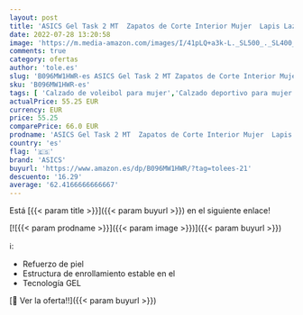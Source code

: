 ```yaml
---
layout: post
title: 'ASICS Gel Task 2 MT  Zapatos de Corte Interior Mujer  Lapis Lazuli Blue Blazing Coral  38 EU'
date: 2022-07-28 13:20:58
image: 'https://m.media-amazon.com/images/I/41pLQ+a3k-L._SL500_._SL400_.jpg'
comments: true
category: ofertas
author: 'tole.es'
slug: 'B096MW1HWR-es ASICS Gel Task 2 MT Zapatos de Corte Interior Mujer Lapis...'
sku: 'B096MW1HWR-es'
tags: [ 'Calzado de voleibol para mujer','Calzado deportivo para mujer','Zapatillas y calzado deportivo para mujer','Zapatos','Zapatos para mujer','Zapatos y complementos','asics','zapatos','🇪🇸', ]
actualPrice: 55.25 EUR
currency: EUR
price: 55.25
comparePrice: 66.0 EUR
prodname: 'ASICS Gel Task 2 MT  Zapatos de Corte Interior Mujer  Lapis Lazuli Blue Blazing Coral  38 EU'
country: 'es'
flag: '🇪🇸'
brand: 'ASICS'
buyurl: 'https://www.amazon.es/dp/B096MW1HWR/?tag=tolees-21'
descuento: '16.29'
average: '62.4166666666667'
---
```


Está [{{< param title >}}]({{< param buyurl >}}) en el siguiente enlace!

[![{{< param prodname >}}]({{< param image >}})]({{< param buyurl >}})

ℹ️:

- Refuerzo de piel
- Estructura de enrollamiento estable en el
- Tecnología GEL

[🛒 Ver la oferta!!]({{< param buyurl >}})
